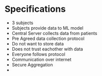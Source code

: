 # Specifications

- 3 subjects
- Subjects provide data to ML model
- Central Server collects data from patients
- Pre Agreed data collection protocol
- Do not want to store data
- Does not trust eachother with data
- Everyone follows protocol
- Communication over internet
- Secure Aggregation
- 